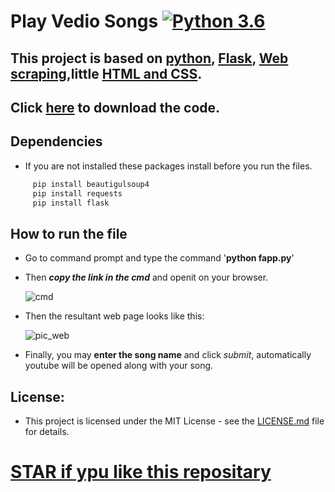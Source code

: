 # Play Vedio Songs [![Python 3.6](https://img.shields.io/badge/python-3.6-green.svg)](https://www.python.org/downloads/release/python-360/)



## This project is based on [python](https://www.python.org/), [Flask](http://flask.pocoo.org/docs/1.0/), [Web scraping](https://www.crummy.com/software/BeautifulSoup/bs4/doc/),little [HTML and CSS](https://developer.mozilla.org/en-US/docs/Web/CSS/Reference).

## Click [here](https://github.com/syamkakarla98/Play-Vedio-Songs-Using-Flask/releases) to download the code.

## Dependencies

* If you are not installed these packages install before you run the files. 

``` python
     pip install beautigulsoup4
     pip install requests
     pip install flask
```

## How to run the file

* Go to command prompt and type the command '**python fapp.py**'
* Then **_copy the link in the cmd_** and openit on your browser.

     ![cmd](https://user-images.githubusercontent.com/36328597/42731218-64298e64-8826-11e8-8f8b-b629a1b0a26c.PNG)

* Then the resultant web page looks like this:

     ![pic_web](https://user-images.githubusercontent.com/36328597/42731219-6466c680-8826-11e8-9b61-c72b491bb142.PNG)

* Finally, you may **enter the song name** and click _submit_, automatically youtube will be opened along with your song.


## License:

* This project is licensed under the MIT License - see the [LICENSE.md](https://github.com/syamkakarla98/Play-Vedio-Songs-Using-Flask/blob/master/LICENSE.md) file for details.

# [STAR if ypu like this repositary]()
